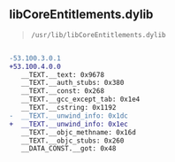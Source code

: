 ## libCoreEntitlements.dylib

> `/usr/lib/libCoreEntitlements.dylib`

```diff

-53.100.3.0.1
+53.100.4.0.0
   __TEXT.__text: 0x9678
   __TEXT.__auth_stubs: 0x380
   __TEXT.__const: 0x268
   __TEXT.__gcc_except_tab: 0x1e4
   __TEXT.__cstring: 0x1192
-  __TEXT.__unwind_info: 0x1dc
+  __TEXT.__unwind_info: 0x1ec
   __TEXT.__objc_methname: 0x16d
   __TEXT.__objc_stubs: 0x260
   __DATA_CONST.__got: 0x48

```
